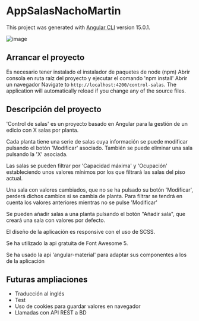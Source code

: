 # AppSalasNachoMartin

This project was generated with [Angular CLI](https://github.com/angular/angular-cli) version 15.0.1.

![image](https://github.com/NachoMartin123/ControlSalas/assets/25524899/b875ef25-52e8-41db-8a23-059845daa338)

## Arrancar el proyecto

Es necesario tener instalado el instalador de paquetes de node (npm)
Abrir consola en ruta raíz del proyecto y ejecutar el comando 'npm install' 
Abrir un navegador Navigate to `http://localhost:4200/control-salas`. The application will automatically reload if you change any of the source files.


## Descripción del proyecto

'Control de salas' es un proyecto basado en Angular para la gestión de un edicio con X salas por planta.

Cada planta tiene una serie de salas cuya información se puede modificar pulsando el botón 'Modificar' asociado. También se puede eliminar una sala pulsando la 'X' asociada.

Las salas se pueden filtrar por 'Capacidad máxima' y 'Ocupación' estableciendo unos valores mínimos por los que filtrará las salas del piso actual. 

Una sala con valores cambiados, que no se ha pulsado su botón 'Modificar', perderá dichos cambios si se cambia de planta. Para filtrar se tendrá en cuenta los valores anteriores mientras no se pulse 'Modificar'

Se pueden añadir salas a una planta pulsando el botón "Añadir sala", que creará una sala con valores por defecto.

El diseño de la aplicación es responsive con el uso de SCSS.

Se ha utilizado la api gratuita de Font Awesome 5.

Se ha usado la api 'angular-material' para adaptar sus componentes a los de la aplicación 


## Futuras ampliaciones
* Traducción al inglés
* Test
* Uso de cookies para guardar valores en navegador
* Llamadas con API REST a BD 


